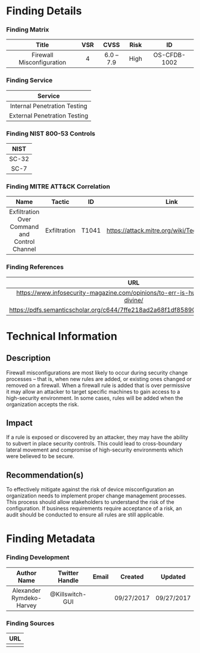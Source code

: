 # Finding Details 

### Finding Matrix
| Title  | VSR  |  CVSS  | Risk | ID |
|:-:|:-:|:-:|:-:|:-:|
| Firewall Misconfiguration  |  4 |  6.0 – 7.9 | High | OS-CFDB-1002

### Finding Service
| Service  |
|:-:|
| Internal Penetration Testing  |
| External Penetration Testing  |

### Finding NIST 800-53 Controls
| NIST  |
|:-:|
| SC-32  |
| SC-7   |

### Finding MITRE ATT&CK Correlation
| Name | Tactic | ID | Link |
|:-:|:-:|:-:|:-:|
| Exfiltration Over Command and Control Channel | Exfiltration | T1041 | https://attack.mitre.org/wiki/Technique/T1041 |

### Finding References
| URL |
|:-:|
| https://www.infosecurity-magazine.com/opinions/to-err-is-human-to-automate-divine/ |
| https://pdfs.semanticscholar.org/c644/7ffe218ad2a68f1df858900328534fe849ed.pdf |


# Technical Information

## Description 
Firewall misconfigurations are most likely to occur during security change processes – that is, when new rules are added, or existing ones changed or removed on a firewall. When a firewall rule is added that is over permissive it may allow an attacker to target specific machines to gain access to a high-security environment. In some cases, rules will be added when the organization accepts the risk. 

## Impact
If a rule is exposed or discovered by an attacker, they may have the ability to subvert in place security controls. This could lead to cross-boundary lateral movement and compromise of high-security environments which were believed to be secure.


## Recommendation(s)
To effectively mitigate against the risk of device misconfiguration an organization needs to implement proper change management processes. This process should allow stakeholders to understand the risk of the configuration. If business requirements require acceptance of a risk, an audit should be conducted to ensure all rules are still applicable. 

# Finding Metadata
### Finding Development
| Author Name | Twitter Handle | Email | Created | Updated |
|:-:|:-:|:-:|:-:|:-:|
| Alexander Rymdeko-Harvey | @Killswitch-GUI |  | 09/27/2017 | 09/27/2017 |

### Finding Sources
| URL | 
|:-:|
|  |

